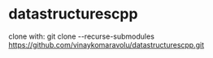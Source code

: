 # datastructurescpp

clone with: git clone --recurse-submodules https://github.com/vinaykomaravolu/datastructurescpp.git
